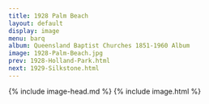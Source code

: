 ```yaml
---
title: 1928 Palm Beach
layout: default
display: image
menu: barq
album: Queensland Baptist Churches 1851-1960 Album
image: 1928-Palm-Beach.jpg
prev: 1928-Holland-Park.html
next: 1929-Silkstone.html
---
```

{% include image-head.md %}
{% include image.html %}